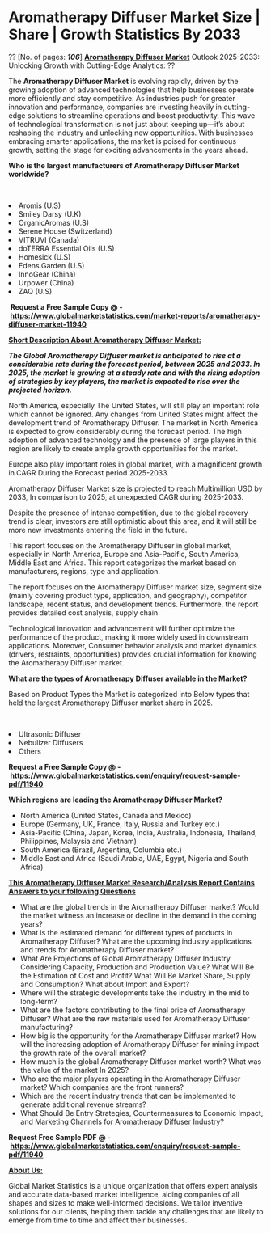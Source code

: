 <H1>Aromatherapy Diffuser Market Size | Share | Growth Statistics By 2033</H1><p>?? [No. of pages:&nbsp;<strong><em>106</em></strong>]&nbsp;<strong><a href="https://www.globalmarketstatistics.com/market-reports/aromatherapy-diffuser-market-11940">Aromatherapy Diffuser&nbsp;Market</a></strong>&nbsp;Outlook 2025-2033: Unlocking Growth with Cutting-Edge Analytics: ??</p><p>The <strong>Aromatherapy Diffuser Market</strong> is evolving rapidly, driven by the growing adoption of advanced technologies that help businesses operate more efficiently and stay competitive. As industries push for greater innovation and performance, companies are investing heavily in cutting-edge solutions to streamline operations and boost productivity. This wave of technological transformation is not just about keeping up&mdash;it&rsquo;s about reshaping the industry and unlocking new opportunities. With businesses embracing smarter applications, the market is poised for continuous growth, setting the stage for exciting advancements in the years ahead.</p><p><strong>Who is the largest manufacturers of Aromatherapy Diffuser Market worldwide?</strong></p><p>&nbsp;<li>Aromis (U.S)<li>Smiley Darsy (U.K)<li>OrganicAromas (U.S)<li>Serene House (Switzerland)<li>VITRUVI (Canada)<li>doTERRA Essential Oils (U.S)<li>Homesick (U.S)<li>Edens Garden (U.S)<li>InnoGear (China)<li>Urpower (China)<li>ZAQ (U.S)</p><p>&nbsp;<strong>Request a Free Sample Copy @ -&nbsp;<a href="https://www.globalmarketstatistics.com/market-reports/aromatherapy-diffuser-market-11940">https://www.globalmarketstatistics.com/market-reports/aromatherapy-diffuser-market-11940</a></strong></p><p><strong><u>Short Description About Aromatherapy Diffuser Market:</u></strong></p><p><strong><em>The Global Aromatherapy Diffuser market is anticipated to rise at a considerable rate during the forecast period, between 2025 and 2033. In 2025, the market is growing at a steady rate and with the rising adoption of strategies by key players, the market is expected to rise over the projected horizon.</em></strong></p><p>North America, especially The United States, will still play an important role which cannot be ignored. Any changes from United States might affect the development trend of Aromatherapy Diffuser. The market in North America is expected to grow considerably during the forecast period. The high adoption of advanced technology and the presence of large players in this region are likely to create ample growth opportunities for the market.</p><p>Europe also play important roles in global market, with a magnificent growth in CAGR During the Forecast period 2025-2033.</p><p>Aromatherapy Diffuser Market size is projected to reach Multimillion USD by 2033, In comparison to 2025, at unexpected CAGR during 2025-2033.</p><p>Despite the presence of intense competition, due to the global recovery trend is clear, investors are still optimistic about this area, and it will still be more new investments entering the field in the future.</p><p>This report focuses on the Aromatherapy Diffuser in global market, especially in North America, Europe and Asia-Pacific, South America, Middle East and Africa. This report categorizes the market based on manufacturers, regions, type and application.</p><p>The report focuses on the Aromatherapy Diffuser market size, segment size (mainly covering product type, application, and geography), competitor landscape, recent status, and development trends. Furthermore, the report provides detailed cost analysis, supply chain.</p><p>Technological innovation and advancement will further optimize the performance of the product, making it more widely used in downstream applications. Moreover, Consumer behavior analysis and market dynamics (drivers, restraints, opportunities) provides crucial information for knowing the Aromatherapy Diffuser market.</p><p><strong>What are the types of Aromatherapy Diffuser available in the Market?</strong></p><p>Based on Product Types the Market is categorized into Below types that held the largest Aromatherapy Diffuser market share in 2025.</p><p>&nbsp;<li>Ultrasonic Diffuser<li> Nebulizer Diffusers<li> Others&nbsp;</p><p><strong>Request a Free Sample Copy @ -&nbsp;<a href="https://www.globalmarketstatistics.com/enquiry/request-sample-pdf/11940">https://www.globalmarketstatistics.com/enquiry/request-sample-pdf/11940</a></strong></p><p><strong>Which regions are leading the Aromatherapy Diffuser Market?</strong></p><ul><li>North America (United States, Canada and Mexico)</li><li>Europe (Germany, UK, France, Italy, Russia and Turkey etc.)</li><li>Asia-Pacific (China, Japan, Korea, India, Australia, Indonesia, Thailand, Philippines, Malaysia and Vietnam)</li><li>South America (Brazil, Argentina, Columbia etc.)</li><li>Middle East and Africa (Saudi Arabia, UAE, Egypt, Nigeria and South Africa)</li></ul><p><strong><u>This Aromatherapy Diffuser Market Research/Analysis Report Contains Answers to your following Questions</u></strong></p><ul><li>What are the global trends in the Aromatherapy Diffuser market? Would the market witness an increase or decline in the demand in the coming years?</li><li>What is the estimated demand for different types of products in Aromatherapy Diffuser? What are the upcoming industry applications and trends for Aromatherapy Diffuser market?</li><li>What Are Projections of Global Aromatherapy Diffuser Industry Considering Capacity, Production and Production Value? What Will Be the Estimation of Cost and Profit? What Will Be Market Share, Supply and Consumption? What about Import and Export?</li><li>Where will the strategic developments take the industry in the mid to long-term?</li><li>What are the factors contributing to the final price of Aromatherapy Diffuser? What are the raw materials used for Aromatherapy Diffuser manufacturing?</li><li>How big is the opportunity for the Aromatherapy Diffuser market? How will the increasing adoption of Aromatherapy Diffuser for mining impact the growth rate of the overall market?</li><li>How much is the global Aromatherapy Diffuser market worth? What was the value of the market In 2025?</li><li>Who are the major players operating in the Aromatherapy Diffuser market? Which companies are the front runners?</li><li>Which are the recent industry trends that can be implemented to generate additional revenue streams?</li><li>What Should Be Entry Strategies, Countermeasures to Economic Impact, and Marketing Channels for Aromatherapy Diffuser Industry?</li></ul><p><strong>Request Free Sample PDF @ -&nbsp;<a href="https://www.globalmarketstatistics.com/enquiry/request-sample-pdf/11940">https://www.globalmarketstatistics.com/enquiry/request-sample-pdf/11940</a></strong></p><p><strong><u>About Us:</u></strong></p><p>Global Market Statistics&nbsp;is a unique organization that offers expert analysis and accurate data-based market intelligence, aiding companies of all shapes and sizes to make well-informed decisions. We tailor inventive solutions for our clients, helping them tackle any challenges that are likely to emerge from time to time and affect their businesses.</p>
